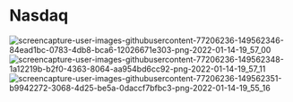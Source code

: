 # Nasdaq

![screencapture-user-images-githubusercontent-77206236-149562346-84ead1bc-0783-4db8-bca6-12026671e303-png-2022-01-14-19_57_00](https://user-images.githubusercontent.com/77206236/149562725-9b6142d9-2342-432a-8f67-bab3a83cc154.png)
![screencapture-user-images-githubusercontent-77206236-149562348-1a12219b-b2f0-4363-8064-aa954bd6cc92-png-2022-01-14-19_57_11](https://user-images.githubusercontent.com/77206236/149562731-781a043c-83a0-4c75-babb-73b7f42ece3c.png)
![screencapture-user-images-githubusercontent-77206236-149562351-b9942272-3068-4d25-be5a-0daccf7bfbc3-png-2022-01-14-19_55_16](https://user-images.githubusercontent.com/77206236/149562733-523a53d0-7198-4f44-9ac8-2b48ffbab86a.png)
